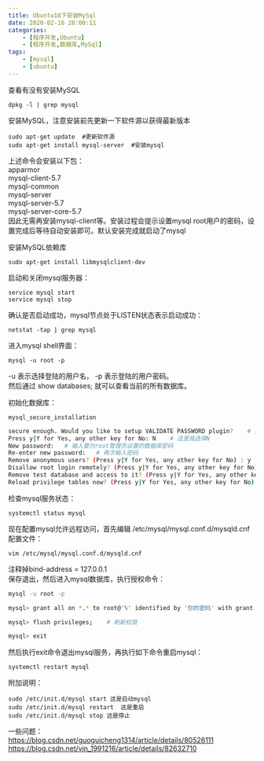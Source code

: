 ```yaml
---
title: Ubuntu18下安装MySql
date: 2020-02-16 20:00:11
categories: 
    - [程序开发,Ubuntu]
    - [程序开发,数据库,MySql]
tags: 
    - [mysql]
    - [ubuntu]
---
```

查看有没有安装MySQL
```
dpkg -l | grep mysql
```

安装MySQL，注意安装前先更新一下软件源以获得最新版本
```
sudo apt-get update  #更新软件源
sudo apt-get install mysql-server  #安装mysql
```

上述命令会安装以下包：  
apparmor  
mysql-client-5.7  
mysql-common  
mysql-server  
mysql-server-5.7  
mysql-server-core-5.7  
因此无需再安装mysql-client等。安装过程会提示设置mysql root用户的密码，设置完成后等待自动安装即可。默认安装完成就启动了mysql

<!-- more -->
安装MySQL依赖库
```
sudo apt-get install libmysqlclient-dev
```

启动和关闭mysql服务器：
```
service mysql start
service mysql stop
```

确认是否启动成功，mysql节点处于LISTEN状态表示启动成功：
```
netstat -tap | grep mysql
```  

进入mysql shell界面：
```
mysql -u root -p
```
-u 表示选择登陆的用户名， -p 表示登陆的用户密码。  
然后通过 show databases; 就可以查看当前的所有数据库。  

初始化数据库：
```
mysql_secure_installation
```

``` sh
secure enough. Would you like to setup VALIDATE PASSWORD plugin?    # 要安装验证密码插件吗?
Press y|Y for Yes, any other key for No: N    # 这里我选择N
New password:   # 输入要为root管理员设置的数据库密码
Re-enter new password:   # 再次输入密码
Remove anonymous users? (Press y|Y for Yes, any other key for No) : y     # 删除匿名账户
Disallow root login remotely? (Press y|Y for Yes, any other key for No) : N    # 禁止root管理员从远程登录，这里我没有禁止
Remove test database and access to it? (Press y|Y for Yes, any other key for No) : y   # 删除test数据库并取消对它的访问权限
Reload privilege tables now? (Press y|Y for Yes, any other key for No) : y   # 刷新授权表，让初始化后的设定立即生效
```

检查mysql服务状态：
```
systemctl status mysql
```

现在配置mysql允许远程访问，首先编辑 /etc/mysql/mysql.conf.d/mysqld.cnf 配置文件：
```
vim /etc/mysql/mysql.conf.d/mysqld.cnf
```
注释掉bind-address          = 127.0.0.1  
保存退出，然后进入mysql数据库，执行授权命令：  

```sh
mysql -u root -p
```

```bash
mysql> grant all on *.* to root@'%' identified by '你的密码' with grant option;

mysql> flush privileges;    # 刷新权限

mysql> exit
```
然后执行exit命令退出mysql服务，再执行如下命令重启mysql：
```
systemctl restart mysql
```

附加说明：
```
sudo /etc/init.d/mysql start 这是启动mysql
sudo /etc/init.d/mysql restart  这是重启
sudo /etc/init.d/mysql stop 这是停止
```
一些问题：  
https://blog.csdn.net/guoguicheng1314/article/details/80526111
https://blog.csdn.net/vin_1991216/article/details/82632710